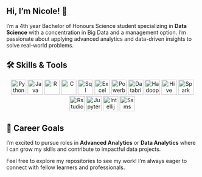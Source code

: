 ## Hi, I’m Nicole! 👋

I’m a 4th year Bachelor of Honours Science student specializing in **Data Science** with a concentration in Big Data and a management option. I’m passionate about applying advanced analytics and data-driven insights to solve real-world problems.

## 🛠️ Skills & Tools  
<p align="center">
  <img alt="Python" src="https://skillicons.dev/icons?i=python" width="40" height="40" />
  <img alt="Java" src="https://skillicons.dev/icons?i=java" width="40" height="40" />
  <img alt="R" src="https://skillicons.dev/icons?i=r" width="40" height="40" />
  <img alt="C" src="https://skillicons.dev/icons?i=c" width="40" height="40" />
  <img alt="Sql" src="https://skillicons.dev/icons?i=sql" width="40" height="40" />
  <img alt="Excel" src="https://skillicons.dev/icons?i=excel" width="40" height="40" />
  <img alt="Powerbi" src="https://skillicons.dev/icons?i=powerbi" width="40" height="40" />
  <img alt="Databricks" src="https://skillicons.dev/icons?i=databricks" width="40" height="40" />
  <img alt="Hadoop" src="https://skillicons.dev/icons?i=hadoop" width="40" height="40" />
  <img alt="Hive" src="https://skillicons.dev/icons?i=hive" width="40" height="40" />
  <img alt="Spark" src="https://skillicons.dev/icons?i=spark" width="40" height="40" />
  <img alt="Rstudio" src="https://skillicons.dev/icons?i=rstudio" width="40" height="40" />
  <img alt="Jupyter" src="https://skillicons.dev/icons?i=jupyter" width="40" height="40" />
  <img alt="Intellij" src="https://skillicons.dev/icons?i=intellij" width="40" height="40" />
  <img alt="Ssms" src="https://skillicons.dev/icons?i=mssql" width="40" height="40" />
</p>


## 🎯 Career Goals  
I’m excited to pursue roles in **Advanced Analytics** or **Data Analytics** where I can grow my skills and contribute to impactful data projects.

Feel free to explore my repositories to see my work! I’m always eager to connect with fellow learners and professionals.


<!--
**nc-2074/nc-2074** is a ✨ _special_ ✨ repository because its `README.md` (this file) appears on your GitHub profile.

Here are some ideas to get you started:

- 🔭 I’m currently working on ...
- 🌱 I’m currently learning ...
- 👯 I’m looking to collaborate on ...
- 🤔 I’m looking for help with ...
- 💬 Ask me about ...
- 📫 How to reach me: ...
- 😄 Pronouns: ...
- ⚡ Fun fact: ...
-->
